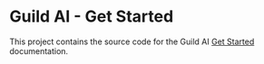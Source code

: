 # Guild AI - Get Started

This project contains the source code for the Guild AI [Get
Started](https://guild.ai/start) documentation.
